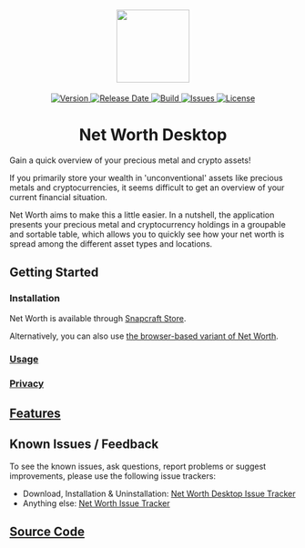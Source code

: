 <h1 align="center">
  <img width="128" src="https://raw.githubusercontent.com/andreashuber69/net-worth/master/doc/icon.svg?sanitize=true">
</h1>
<p align="center">
  <a href="https://github.com/andreashuber69/net-worth-desktop/releases/latest">
    <img src="https://img.shields.io/github/release/andreashuber69/net-worth-desktop.svg" alt="Version">
  </a>
  <a href="https://github.com/andreashuber69/net-worth-desktop/releases/latest">
    <img src="https://img.shields.io/github/release-date/andreashuber69/net-worth-desktop.svg" alt="Release Date">
  </a>
  <a href="https://travis-ci.org/andreashuber69/net-worth-desktop">
    <img src="https://img.shields.io/travis/andreashuber69/net-worth-desktop.svg" alt="Build">
  </a>
  <a href="https://github.com/andreashuber69/net-worth-desktop/issues">
    <img src="https://img.shields.io/github/issues-raw/andreashuber69/net-worth-desktop.svg" alt="Issues">
  </a>
  <a href="https://github.com/andreashuber69/net-worth-desktop/blob/master/LICENSE">
    <img src="https://img.shields.io/github/license/andreashuber69/net-worth-desktop.svg" alt="License">
  </a>
</p>

<h1 align="center">Net Worth Desktop</h1>

Gain a quick overview of your precious metal and crypto assets!

If you primarily store your wealth in 'unconventional' assets like precious metals and cryptocurrencies, it seems
difficult to get an overview of your current financial situation.

Net Worth aims to make this a little easier. In a nutshell, the application presents your precious metal and
cryptocurrency holdings in a groupable and sortable table, which allows you to quickly see how your net worth is spread
among the different asset types and locations.

## Getting Started

### Installation

Net Worth is available through [Snapcraft Store](https://snapcraft.io/net-worth).

Alternatively, you can also use
[the browser-based variant of Net Worth](https://github.com/andreashuber69/net-worth/blob/master/README.md#installation).

### [Usage](https://github.com/andreashuber69/net-worth/blob/master/README.md#usage)

### [Privacy](https://github.com/andreashuber69/net-worth/blob/master/README.md#privacy)

## [Features](https://github.com/andreashuber69/net-worth/blob/master/README.md#features)

## Known Issues / Feedback

To see the known issues, ask questions, report problems or suggest improvements, please use the following issue
trackers:

- Download, Installation & Uninstallation:
  [Net Worth Desktop Issue Tracker](https://github.com/andreashuber69/net-worth-desktop/issues)
- Anything else: [Net Worth Issue Tracker](https://github.com/andreashuber69/net-worth/issues)

## [Source Code](https://github.com/andreashuber69/net-worth/blob/master/README.md#source-code)
